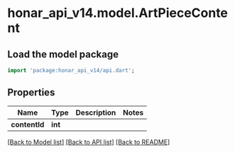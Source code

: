 # honar_api_v14.model.ArtPieceContent

## Load the model package
```dart
import 'package:honar_api_v14/api.dart';
```

## Properties
Name | Type | Description | Notes
------------ | ------------- | ------------- | -------------
**contentId** | **int** |  | 

[[Back to Model list]](../README.md#documentation-for-models) [[Back to API list]](../README.md#documentation-for-api-endpoints) [[Back to README]](../README.md)



